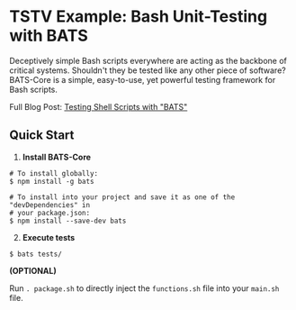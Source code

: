 # TSTV Example: Bash Unit-Testing with BATS

Deceptively simple Bash scripts everywhere are acting as the backbone of critical systems. Shouldn't they be tested like any other piece of software? BATS-Core is a simple, easy-to-use, yet powerful testing framework for Bash scripts.

Full Blog Post: [Testing Shell Scripts with "BATS"](https://techsquidtv.com/blog/Testing_shell_scripts_with_bats)

## Quick Start

1. **Install BATS-Core**

```shell
# To install globally:
$ npm install -g bats

# To install into your project and save it as one of the "devDependencies" in
# your package.json:
$ npm install --save-dev bats
```

2. **Execute tests**

```shell
$ bats tests/
```


**(OPTIONAL)**

Run `. package.sh` to directly inject the `functions.sh` file into your `main.sh` file.